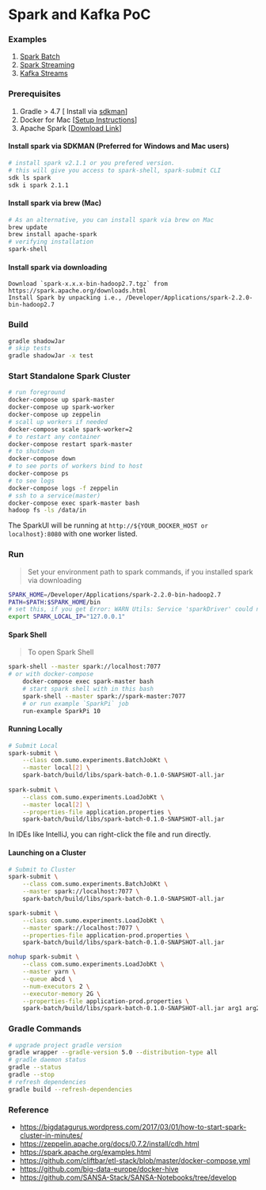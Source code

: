 Spark and Kafka PoC
===================



###  Examples
1. [Spark Batch](./spark-batch)
2. [Spark Streaming](./spark-streaming)
3. [Kafka Streams](./kstreams)


### Prerequisites
1. Gradle > 4.7 [ Install via [sdkman](http://sdkman.io/)]
2. Docker for Mac [[Setup Instructions](./docs/Docker.md)]
3. Apache Spark [[Download Link](https://spark.apache.org/downloads.html)]

#### Install spark via SDKMAN (Preferred for Windows and Mac users)
```bash
# install spark v2.1.1 or you prefered version.
# this will give you access to spark-shell, spark-submit CLI
sdk ls spark
sdk i spark 2.1.1
```

#### Install spark via brew (Mac)
```bash
# As an alternative, you can install spark via brew on Mac
brew update
brew install apache-spark
# verifying installation
spark-shell
```

#### Install spark via downloading
    
    Download `spark-x.x.x-bin-hadoop2.7.tgz` from  https://spark.apache.org/downloads.html
    Install Spark by unpacking i.e., /Developer/Applications/spark-2.2.0-bin-hadoop2.7

### Build

```bash
gradle shadowJar
# skip tests
gradle shadowJar -x test
```

### Start Standalone Spark Cluster
```bash
# run foreground
docker-compose up spark-master
docker-compose up spark-worker
docker-compose up zeppelin
# scall up workers if needed
docker-compose scale spark-worker=2
# to restart any container 
docker-compose restart spark-master
# to shutdown
docker-compose down
# to see ports of workers bind to host
docker-compose ps
# to see logs
docker-compose logs -f zeppelin
# ssh to a service(master)
docker-compose exec spark-master bash
hadoop fs -ls /data/in
```

The SparkUI will be running at `http://${YOUR_DOCKER_HOST or localhost}:8080` with one worker listed.

### Run

> Set your environment path to spark commands, if you installed spark via downloading
```bash
SPARK_HOME=/Developer/Applications/spark-2.2.0-bin-hadoop2.7
PATH=$PATH:$SPARK_HOME/bin
# set this, if you get Error: WARN Utils: Service 'sparkDriver' could not bind on port 0. Attempting port 1.
export SPARK_LOCAL_IP="127.0.0.1" 
```

#### Spark Shell

> To open Spark Shell
```bash
spark-shell --master spark://localhost:7077
# or with docker-compose
    docker-compose exec spark-master bash
    # start spark shell with in this bash
    spark-shell --master spark://spark-master:7077
    # or run example `SparkPi` job
    run-example SparkPi 10
```

#### Running Locally
    
```bash
# Submit Local
spark-submit \
    --class com.sumo.experiments.BatchJobKt \
    --master local[2] \
    spark-batch/build/libs/spark-batch-0.1.0-SNAPSHOT-all.jar
    
spark-submit \
    --class com.sumo.experiments.LoadJobKt \
    --master local[2] \
    --properties-file application.properties \
    spark-batch/build/libs/spark-batch-0.1.0-SNAPSHOT-all.jar
```

In IDEs like IntelliJ, you can right-click the file and run directly.

#### Launching on a Cluster

```bash
# Submit to Cluster
spark-submit \
    --class com.sumo.experiments.BatchJobKt \
    --master spark://localhost:7077 \
    spark-batch/build/libs/spark-batch-0.1.0-SNAPSHOT-all.jar

spark-submit \
    --class com.sumo.experiments.LoadJobKt \
    --master spark://localhost:7077 \
    --properties-file application-prod.properties \
    spark-batch/build/libs/spark-batch-0.1.0-SNAPSHOT-all.jar

nohup spark-submit \
    --class com.sumo.experiments.LoadJobKt \
    --master yarn \
    --queue abcd \
    --num-executors 2 \
    --executor-memory 2G \
    --properties-file application-prod.properties \
    spark-batch/build/libs/spark-batch-0.1.0-SNAPSHOT-all.jar arg1 arg2 > app.log 2>&1 &
```

### Gradle Commands
```bash
# upgrade project gradle version
gradle wrapper --gradle-version 5.0 --distribution-type all
# gradle daemon status 
gradle --status
gradle --stop
# refresh dependencies
gradle build --refresh-dependencies
```

### Reference 
* https://bigdatagurus.wordpress.com/2017/03/01/how-to-start-spark-cluster-in-minutes/
* https://zeppelin.apache.org/docs/0.7.2/install/cdh.html
* https://spark.apache.org/examples.html
* https://github.com/cliftbar/etl-stack/blob/master/docker-compose.yml
* https://github.com/big-data-europe/docker-hive
* https://github.com/SANSA-Stack/SANSA-Notebooks/tree/develop
 

